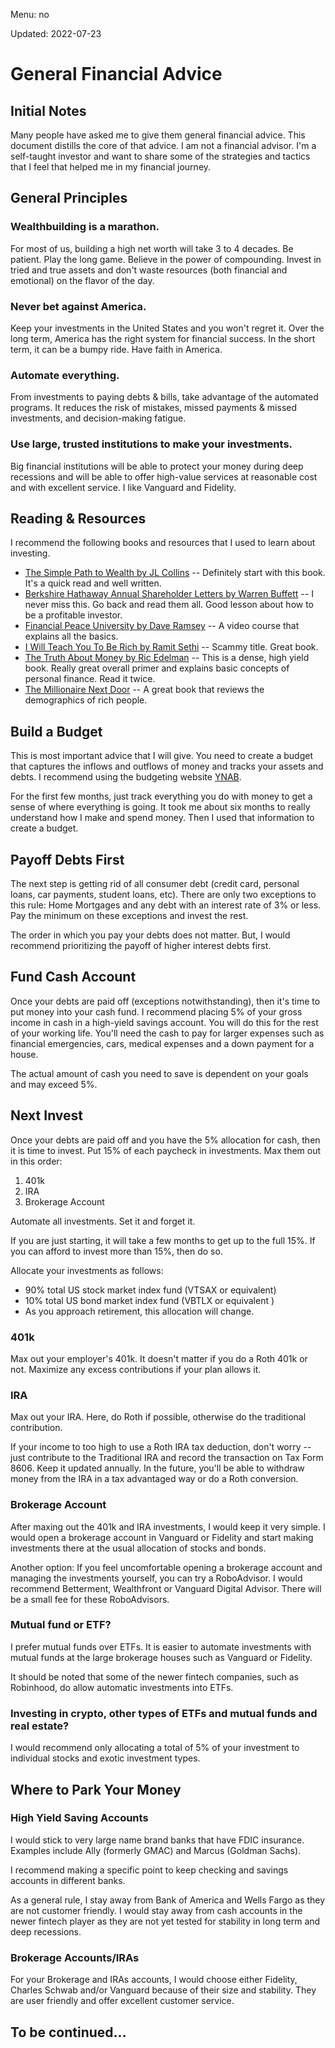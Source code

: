 Menu: no

Updated: 2022-07-23

# General Financial Advice
## Initial Notes
Many people have asked me to give them general financial advice. This document distills the core of that advice. I am not a financial advisor. I'm a self-taught investor and want to share some of the strategies and tactics that I feel that helped me in my financial journey.

## General Principles
### Wealthbuilding is a marathon. 
For most of us, building a high net worth will take 3 to 4 decades. Be patient. Play the long game. Believe in the power of compounding. Invest in tried and true assets and don't waste resources (both financial and emotional) on the flavor of the day.

### Never bet against America. 
Keep your investments in the United States and you won't regret it. Over the long term, America has the right system for financial success. In the short term, it can be a bumpy ride. Have faith in America.

### Automate everything. 
From investments to paying debts & bills, take advantage of the automated programs. It reduces the risk of mistakes, missed payments & missed investments, and decision-making fatigue.

### Use large, trusted institutions to make your investments. 
Big financial institutions will be able to protect your money during deep recessions and will be able to offer high-value services at reasonable cost and with excellent service. I like Vanguard and Fidelity.

## Reading & Resources
I recommend the following books and resources that I used to learn about investing.
- [The Simple Path to Wealth by JL Collins](https://bookshop.org/a/11815/9781533667922) -- Definitely start with this book. It's a quick read and well written.
- [Berkshire Hathaway Annual Shareholder Letters by Warren Buffett](https://berkshirehathaway.com/letters/letters.html) -- I never miss this. Go back and read them all. Good lesson about how to be a profitable investor.
- [Financial Peace University by Dave Ramsey](https://www.ramseysolutions.com/ramseyplus/financial-peace) -- A video course that explains all the basics.
- [I Will Teach You To Be Rich by Ramit Sethi](https://bookshop.org/a/11815/9781523505746) -- Scammy title. Great book.
- [The Truth About Money by Ric Edelman](https://bookshop.org/a/11815/9780062006486) -- This is a dense, high yield book. Really great overall primer and explains basic concepts of personal finance. Read it twice.
- [The Millionaire Next Door](https://bookshop.org/a/11815/9781589795471) --  A great book that reviews the demographics of rich people. 

## Build a Budget
This is most important advice that I will give. You need to create a budget that captures the inflows and outflows of money and tracks your assets and debts. I recommend using the budgeting website [YNAB](https://www.youneedabudget.com). 

For the first few months, just track everything you do with money to get a sense of where everything is going. It took me about six months to really understand how I make and spend money. Then I used that information to create a budget.

## Payoff Debts First
The next step is getting rid of all consumer debt (credit card, personal loans, car payments, student loans, etc). There are only two exceptions to this rule: Home Mortgages and any debt with an interest rate of 3% or less. Pay the minimum on these exceptions and invest the rest. 

The order in which you pay your debts does not matter. But, I would recommend prioritizing the payoff of higher interest debts first.  

## Fund Cash Account
Once your debts are paid off (exceptions notwithstanding), then it's time to put money into your cash fund. I recommend placing 5% of your gross income in cash in a high-yield savings account. You will do this for the rest of your working life. You'll need the cash to pay for larger expenses such as financial emergencies, cars, medical expenses and a down payment for a house.

The actual amount of cash you need to save is dependent on your goals and may exceed 5%.

## Next Invest
Once your debts are paid off and you have the 5% allocation for cash, then it is time to invest. Put 15% of each paycheck in investments. Max them out in this order:

1. 401k
2. IRA
3. Brokerage Account 

Automate all investments. Set it and forget it.

If you are just starting, it will take a few months to get up to the full 15%. If you can afford to invest more than 15%, then do so. 

Allocate your investments as follows:
- 90% total US stock market index fund (VTSAX or equivalent)
- 10% total US bond market index fund (VBTLX or equivalent )
- As you approach retirement, this allocation will change.

### 401k
Max out your employer's 401k. It doesn't matter if you do a Roth 401k or not. Maximize any excess contributions if your plan allows it.

### IRA
Max out your IRA. Here, do Roth if possible, otherwise do the traditional contribution.

If your income to too high to use a Roth IRA tax deduction, don't worry -- just contribute to the Traditional IRA and record the transaction on Tax Form 8606. Keep it updated annually. In the future, you'll be able to withdraw money from the IRA in a tax advantaged way or do a Roth conversion.
 
### Brokerage Account
After maxing out the 401k and IRA investments, I would keep it very simple. I would open a brokerage account in Vanguard or Fidelity and start making investments there at the usual allocation of stocks and bonds.

Another option: If you feel uncomfortable opening a brokerage account and managing the investments yourself, you can try a RoboAdvisor. I would recommend Betterment, Wealthfront or Vanguard Digital Advisor. There will be a small fee for these RoboAdvisors. 

### Mutual fund or ETF?
I prefer mutual funds over ETFs. It is easier to automate investments with mutual funds at the large brokerage houses such as Vanguard or Fidelity.

It should be noted that some of the newer fintech companies, such as Robinhood, do allow automatic investments into ETFs.

### Investing in crypto, other types of ETFs and mutual funds and real estate?
I would recommend only allocating a total of 5% of your investment to individual stocks and exotic investment types.

## Where to Park Your Money

### High Yield Saving Accounts
I would stick to very large name brand banks that have FDIC insurance. Examples include Ally (formerly GMAC) and Marcus (Goldman Sachs). 

I recommend making a specific point to keep checking and savings accounts in different banks. 

As a general rule, I stay away from Bank of America and Wells Fargo as they are not customer friendly. I would stay away from cash accounts in the newer fintech player as they are not yet tested for stability in long term and deep recessions. 

### Brokerage Accounts/IRAs
For your Brokerage and IRAs accounts, I would choose either Fidelity, Charles Schwab and/or Vanguard  because of their size and stability. They are user friendly and offer excellent customer service.

## To be continued...





